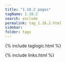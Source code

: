 ```yaml
---
title: "1.18.2 pages"
tagName: 1.18.2
search: exclude
permalink: tag_1.18.2.html
sidebar: 
folder: tags
---
```

{% include taglogic.html %}

{% include links.html %}
